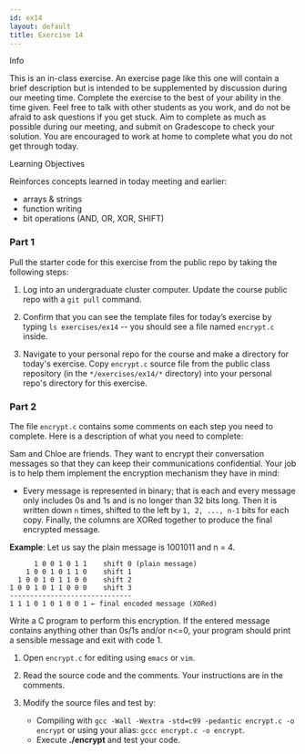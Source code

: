 ```yaml
---
id: ex14
layout: default
title: Exercise 14
---
```


<div class='admonition info'>
<div class='title'>Info</div>
<div class='content'>
<p>This is an in-class exercise. An exercise page like this one will
contain a brief description but is intended to be supplemented by
discussion during our meeting time. Complete the exercise to the best of
your ability in the time given. Feel free to talk with other students as
you work, and do not be afraid to ask questions if you get stuck. Aim to
complete as much as possible during our meeting, and submit on
Gradescope to check your solution. You are encouraged to work at home to
complete what you do not get through today.</p>
</div>
</div>

<div class='admonition tip'>
<div class='title'>Learning Objectives</div>
<div class='content'>
<p>Reinforces concepts learned in today meeting and earlier:</p>
<ul>
<li>arrays &amp; strings</li>
<li>function writing</li>
<li>bit operations (AND, OR, XOR, SHIFT)</li>
</ul>
</div>
</div>


### Part 1
Pull the starter code for this exercise from the public repo by taking the following steps:

1.	Log into an undergraduate cluster computer. Update the course public repo with a `git pull` command.

2.	Confirm that you can see the template files for today’s exercise by typing 
`ls exercises/ex14` -- you should see a file named `encrypt.c` inside.

3.  Navigate to your personal repo for the course and make a directory for today's exercise. Copy `encrypt.c` source file from the public class repository (in the `*/exercises/ex14/*` directory) into your personal repo's directory for this exercise.

  
### Part 2
The file `encrypt.c` contains some comments on each step you need to complete. Here is a description of what you need to complete:

Sam and Chloe are friends. They want to encrypt their conversation messages so that they can keep their communications confidential. Your job is to help them implement the encryption mechanism they have in mind: 

*	Every message is represented in binary; that is each and every message only includes 0s and 1s and is no longer than 32 bits long. Then it is written down `n` times, shifted to the left by `1, 2, ..., n‐1` bits for each copy. Finally, the columns are XORed together to produce the final encrypted message.


**Example**: Let us say the plain message is 1001011 and n = 4. 


	      1 0 0 1 0 1 1    shift 0 (plain message)
	    1 0 0 1 0 1 1 0    shift 1
	  1 0 0 1 0 1 1 0 0    shift 2
	1 0 0 1 0 1 1 0 0 0    shift 3 
	------------------------------
	1 1 1 0 1 0 1 0 0 1 ← final encoded message (XORed) 


Write a C program to perform this encryption. If the entered message contains anything other than 0s/1s and/or n<=0, your program should print a sensible message and exit with code 1.

1.	Open `encrypt.c` for editing using `emacs` or `vim`.

2.	Read the source code and the comments.  Your instructions are in the comments.

3.	Modify the source files and test by:
	* Compiling with `gcc -Wall -Wextra -std=c99 -pedantic encrypt.c -o encrypt` 
or using your alias: `gccc encrypt.c -o encrypt`.
	* Execute **./encrypt** and test your code.
